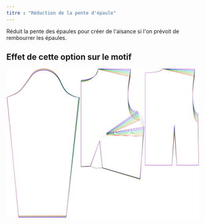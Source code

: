 ```yaml
---
titre : "Réduction de la pente d'épaule"
---
```


Réduit la pente des épaules pour créer de l'aisance si l'on prévoit de rembourrer les épaules.

## Effet de cette option sur le motif

![Cette image montre l'effet de cette option en superposant plusieurs variantes qui ont une valeur différente pour cette option](breanna_shoulderslopereduction_sample.svg "Effet de cette option sur le modèle")
